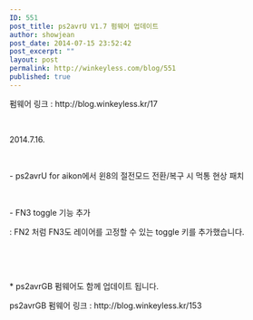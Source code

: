 ```yaml
---
ID: 551
post_title: ps2avrU V1.7 펌웨어 업데이트
author: showjean
post_date: 2014-07-15 23:52:42
post_excerpt: ""
layout: post
permalink: http://winkeyless.com/blog/551
published: true
---
```

<p>펌웨어 링크 : http://blog.winkeyless.kr/17</p><p><br /></p><p>2014.7.16.</p><p><br /></p><p>- ps2avrU for aikon에서 윈8의 절전모드 전환/복구 시 먹통 현상 패치</p><p><br /></p><p>- FN3 toggle 기능 추가</p><p>: FN2 처럼 FN3도 레이어를 고정할 수 있는 toggle 키를 추가했습니다.</p><p><br /></p><p><br /></p><p>* ps2avrGB 펌웨어도 함께 업데이트 됩니다.</p><p>ps2avrGB 펌웨어 링크 : http://blog.winkeyless.kr/153</p>